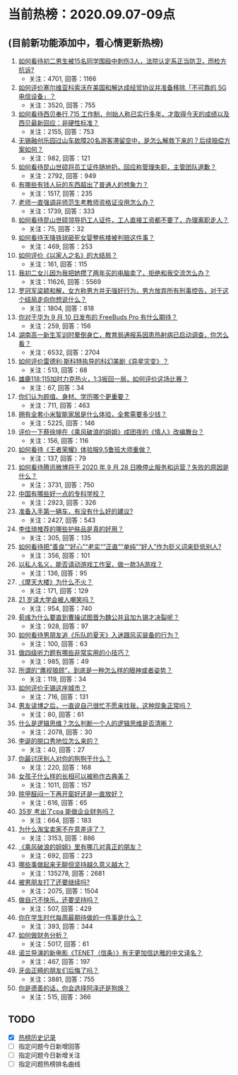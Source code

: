 # 当前热榜：2020.09.07-09点
## (目前新功能添加中，看心情更新热榜)
1. [如何看待初二男生被15名同学围殴中刺伤3人，法院认定系正当防卫，而检方抗诉?](https://www.zhihu.com/question/419516212)
    * 关注：4701, 回答：1166
2. [如何评价塞尔维亚科索沃在美国和解达成经贸协议并准备移除「不可靠的 5G 电信设备」？](https://www.zhihu.com/question/419493058)
    * 关注：3520, 回答：755
3. [如何看待西贝奉行 715 工作制，创始人称已实行多年，才取得今天的成绩以及西贝最新回应：非硬性标准？](https://www.zhihu.com/question/419462374)
    * 关注：2155, 回答：753
4. [无锡融创乐园过山车故障20名游客滞留空中，是怎么解救下来的？后续赔偿方案如何？](https://www.zhihu.com/question/419577165)
    * 关注：982, 回答：121
5. [如何看待昆山世硕将员工证件随地扔，回应称管理失职，主管团队道歉？](https://www.zhihu.com/question/419516694)
    * 关注：2792, 回答：949
6. [有哪些有钱人玩的东西超出了普通人的想象力？](https://www.zhihu.com/question/419405556)
    * 关注：1517, 回答：235
7. [老师一直强调非师范生考教师资格证没用怎么办？](https://www.zhihu.com/question/313974447)
    * 关注：1739, 回答：333
8. [如何看待昆山世硕领导扔工人证件，工人直接工资都不要了，办理离职走人？](https://www.zhihu.com/question/419641943)
    * 关注：75, 回答：32
9. [如何看待天降铁球砸死女婴整栋楼被判赔这件事？](https://www.zhihu.com/question/419580487)
    * 关注：469, 回答：253
10. [如何评价《以家人之名》的大结局？](https://www.zhihu.com/question/419744455)
    * 关注：161, 回答：115
11. [我初二女儿因为我把她攒了两年买的电脑卖了，拒绝和我交流怎么办？](https://www.zhihu.com/question/412336343)
    * 关注：11626, 回答：5569
12. [罗冠军梁颖和解，女方称男方并无强奸行为，男方放弃所有刑事控告，对于这个结局走向你想说什么？](https://www.zhihu.com/question/419618480)
    * 关注：1804, 回答：818
13. [你对于华为 9 月 10 日发布的 FreeBuds Pro 有什么期待？](https://www.zhihu.com/question/419354551)
    * 关注：259, 回答：156
14. [湖南高一新生军训时晕倒身亡，教育局通报系因患热射病已启动调查，你怎么看？](https://www.zhihu.com/question/412671457)
    * 关注：6532, 回答：2704
15. [如何评价雷德利·斯科特执导的科幻美剧《异星灾变》？](https://www.zhihu.com/question/407203928)
    * 关注：513, 回答：68
16. [雄鹿118:115加时力克热火，1:3扳回一局，如何评价这场比赛？](https://www.zhihu.com/question/419812103)
    * 关注：67, 回答：34
17. [你们认为颜值、身材、学历哪个更重要？](https://www.zhihu.com/question/416589678)
    * 关注：711, 回答：463
18. [拥有全套小米智能家居是什么体验，全套需要多少钱？](https://www.zhihu.com/question/356183914)
    * 关注：5225, 回答：146
19. [评价一下蔡徐坤在《乘风破浪的姐姐》成团夜的《情人》改编舞台？](https://www.zhihu.com/question/419419194)
    * 关注：156, 回答：116
20. [如何看待《王者荣耀》体验服9.5鲁班大师重做？](https://www.zhihu.com/question/419566076)
    * 关注：137, 回答：79
21. [如何看待腾讯微博将于 2020 年 9 月 28 日晚停止服务和运营？失败的原因是什么？](https://www.zhihu.com/question/419587392)
    * 关注：3731, 回答：750
22. [中国有哪些好一点的专科学校？](https://www.zhihu.com/question/294827006)
    * 关注：2923, 回答：326
23. [准备入手第一辆车，有没有什么好的建议?](https://www.zhihu.com/question/378869694)
    * 关注：2427, 回答：543
24. [李佳琦推荐的哪些护肤品是真的好用？](https://www.zhihu.com/question/419760726)
    * 关注：305, 回答：135
25. [如何看待把“善良”“好心”“老实““正直”“单纯”“好人”作为贬义词来贬低别人?](https://www.zhihu.com/question/407592791)
    * 关注：356, 回答：101
26. [以私人名义，能否请动游戏工作室，做一款3A游戏？](https://www.zhihu.com/question/417408755)
    * 关注：136, 回答：95
27. [《摩天大楼》为什么不火？](https://www.zhihu.com/question/417562583)
    * 关注：171, 回答：129
28. [21 岁读大学会被人嘲笑吗？](https://www.zhihu.com/question/410672855)
    * 关注：954, 回答：740
29. [荀彧为什么要直到曹操试图晋为魏公并且加九锡才决裂呢？](https://www.zhihu.com/question/309225203)
    * 关注：928, 回答：97
30. [如何看待男朋友追《乐队的夏天》入迷跟风买装备的行为？](https://www.zhihu.com/question/419667216)
    * 关注：100, 回答：63
31. [做四级听力题有哪些非常实用的小技巧？](https://www.zhihu.com/question/275958876)
    * 关注：985, 回答：49
32. [所谓的“鹰视狼顾”，到底是一种怎么样的眼神或者姿势？](https://www.zhihu.com/question/30470445)
    * 关注：119, 回答：34
33. [如何评价无锡这座城市？](https://www.zhihu.com/question/24613643)
    * 关注：716, 回答：131
34. [男友读博之后，一直说自己很忙不愿来找我，这种现象正常吗？](https://www.zhihu.com/question/419389956)
    * 关注：80, 回答：61
35. [什么是逻辑思维？怎么判断一个人的逻辑思维是否清晰？](https://www.zhihu.com/question/19958671)
    * 关注：2078, 回答：30
36. [李诞的脱口秀地位怎么来的？](https://www.zhihu.com/question/410808357)
    * 关注：40, 回答：27
37. [你最讨厌别人对你的狗狗干什么？](https://www.zhihu.com/question/414370357)
    * 关注：220, 回答：168
38. [女孩子什么样的长相可以被称作古典美？](https://www.zhihu.com/question/308803090)
    * 关注：1011, 回答：157
39. [除甲醛闷一下再开窗好还是一直放好？](https://www.zhihu.com/question/307290544)
    * 关注：616, 回答：65
40. [35岁 考出了cpa 能做企业财务吗？](https://www.zhihu.com/question/368285747)
    * 关注：664, 回答：183
41. [为什么淘宝卖家不在意差评了？](https://www.zhihu.com/question/328595636)
    * 关注：3153, 回答：886
42. [《乘风破浪的姐姐》里有哪几对真正的朋友？](https://www.zhihu.com/question/410949555)
    * 关注：692, 回答：223
43. [哪些事做起来无聊但坚持越久意义越大？](https://www.zhihu.com/question/25365330)
    * 关注：135278, 回答：2681
44. [被男朋友打了还要继续吗?](https://www.zhihu.com/question/413149799)
    * 关注：2075, 回答：1504
45. [做自己不快乐，还要坚持吗？](https://www.zhihu.com/question/417397496)
    * 关注：507, 回答：429
46. [你在学生时代每周最期待做的一件事是什么？](https://www.zhihu.com/question/418976139)
    * 关注：393, 回答：344
47. [如何做财务分析？](https://www.zhihu.com/question/20125503)
    * 关注：5017, 回答：61
48. [诺兰导演的新电影《TENET（信条）》有无更加信达雅的中文译名？](https://www.zhihu.com/question/416252418)
    * 关注：467, 回答：197
49. [牙齿正畸的朋友们后悔了吗？](https://www.zhihu.com/question/308980503)
    * 关注：3881, 回答：755
50. [你是德善的话，你会选择阿泽还是狗焕？](https://www.zhihu.com/question/414966121)
    * 关注：515, 回答：366
## TODO
* [x] [热榜历史记录](hot_history/AllHot.md)
* [ ] 指定问题今日新增回答
* [ ] 指定问题今日新增关注
* [ ] 指定问题热榜排名曲线

